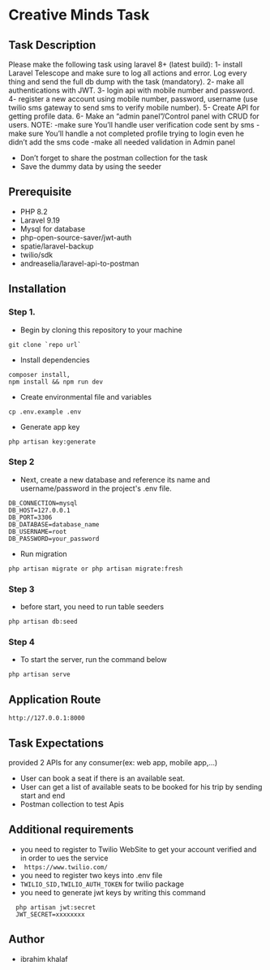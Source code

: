 # Creative Minds Task

## Task Description

Please make the following task using laravel 8+ (latest build):
1- install Laravel Telescope and make sure to log all actions and error. Log every thing and send the full db dump with the task (mandatory).
2- make all authentications with JWT.
3- login api with mobile number and password.
4- register a new account using mobile number, password, username (use twilio sms gateway to send sms to verify mobile number).
5- Create API for getting profile data.
6- Make an “admin panel”/Control panel with CRUD for users.
NOTE:
-make sure You’ll handle user verification code  sent by sms
-make sure You’ll handle a not completed profile trying to login even he didn’t add the sms code
-make all needed validation in Admin panel
- Don’t forget to share the postman collection for the task
- Save the dummy data by using the seeder

## Prerequisite
- PHP 8.2
- Laravel 9.19
- Mysql for database
- php-open-source-saver/jwt-auth
- spatie/laravel-backup
- twilio/sdk
- andreaselia/laravel-api-to-postman

## Installation

### Step 1.
- Begin by cloning this repository to your machine
```
git clone `repo url` 
```

- Install dependencies
```
composer install,
npm install && npm run dev
```

- Create environmental file and variables
```
cp .env.example .env
```

- Generate app key
```
php artisan key:generate
```

### Step 2
- Next, create a new database and reference its name and username/password in the project's .env file.
```
DB_CONNECTION=mysql
DB_HOST=127.0.0.1
DB_PORT=3306
DB_DATABASE=database_name
DB_USERNAME=root
DB_PASSWORD=your_password
```

- Run migration
```
php artisan migrate or php artisan migrate:fresh
```

### Step 3
- before start, you need to run table seeders
```
php artisan db:seed
```

### Step 4
- To start the server, run the command below
```
php artisan serve
```

## Application Route
```
http://127.0.0.1:8000
```

## Task Expectations

provided 2 APIs for any consumer(ex: web app, mobile app,...)
- User can book a seat if there is an available seat.
- User can get a list of available seats to be booked for his trip by sending start and end
- Postman collection to test Apis

## Additional requirements 
- you need to register to Twilio WebSite to get your account verified and in order to ues the service
- ``` https://www.twilio.com/```
- you need to register two keys into .env file 
- ``TWILIO_SID,TWILIO_AUTH_TOKEN`` for twilio package
- you need to generate jwt keys by writing this command 
```
  php artisan jwt:secret
  JWT_SECRET=xxxxxxxx
```

## Author
- ibrahim khalaf
